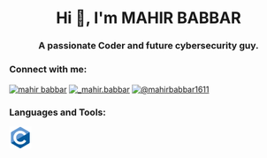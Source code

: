 <h1 align="center">Hi 👋, I'm MAHIR BABBAR</h1>
<h3 align="center">A passionate Coder and future cybersecurity guy.</h3>

<h3 align="left">Connect with me:</h3>
<p align="left">
<a href="https://linkedin.com/in/mahir babbar" target="blank"><img align="center" src="https://raw.githubusercontent.com/rahuldkjain/github-profile-readme-generator/master/src/images/icons/Social/linked-in-alt.svg" alt="mahir babbar" height="30" width="40" /></a>
<a href="https://instagram.com/_mahir.babbar" target="blank"><img align="center" src="https://raw.githubusercontent.com/rahuldkjain/github-profile-readme-generator/master/src/images/icons/Social/instagram.svg" alt="_mahir.babbar" height="30" width="40" /></a>
<a href="https://www.hackerrank.com/mahirbabbar1611" target="blank"><img align="center" src="https://raw.githubusercontent.com/rahuldkjain/github-profile-readme-generator/master/src/images/icons/Social/hackerrank.svg" alt="@mahirbabbar1611" height="30" width="40" /></a>
</p>

<h3 align="left">Languages and Tools:</h3>
<p align="left"> <a href="https://www.cprogramming.com/" target="_blank" rel="noreferrer"> <img src="https://raw.githubusercontent.com/devicons/devicon/master/icons/c/c-original.svg" alt="c" width="40" height="40"/> </a> </p>
